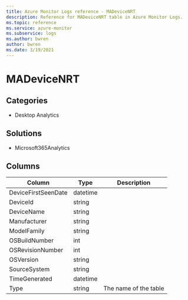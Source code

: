 ```yaml
---
title: Azure Monitor Logs reference - MADeviceNRT
description: Reference for MADeviceNRT table in Azure Monitor Logs.
ms.topic: reference
ms.service: azure-monitor
ms.subservice: logs
ms.author: bwren
author: bwren
ms.date: 3/19/2021
---
```


# MADeviceNRT

 

## Categories

- Desktop Analytics
## Solutions

- Microsoft365Analytics




## Columns

|Column|Type|Description|
|---|---|---|
|DeviceFirstSeenDate|datetime||
|DeviceId|string||
|DeviceName|string||
|Manufacturer|string||
|ModelFamily|string||
|OSBuildNumber|int||
|OSRevisionNumber|int||
|OSVersion|string||
|SourceSystem|string||
|TimeGenerated|datetime||
|Type|string|The name of the table|
